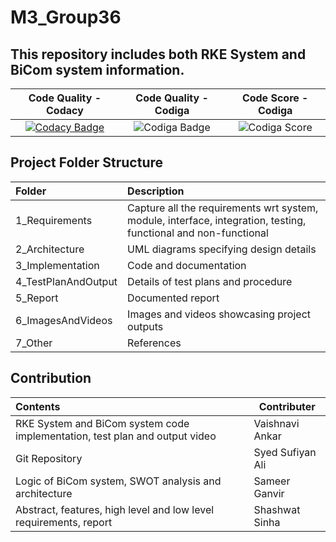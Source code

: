 # M3_Group36

## This repository includes both RKE System and BiCom system information.

| Code Quality - Codacy | Code Quality - Codiga | Code Score - Codiga |
| :-------------------: | :-------------------: | :-----------------: |
| [![Codacy Badge](https://app.codacy.com/project/badge/Grade/7b1a1ec0e03648d487deba953d02e5af)](https://www.codacy.com/gh/shashwat2811/M3_Group36/dashboard?utm_source=github.com&amp;utm_medium=referral&amp;utm_content=shashwat2811/M3_Group36&amp;utm_campaign=Badge_Grade) | ![Codiga Badge](https://api.codiga.io/project/31879/status/svg) | ![Codiga Score](https://api.codiga.io/project/31879/score/svg) |

## Project Folder Structure 
| Folder              | Description                                                                                                     |
| :------------------ | :-------------------------------------------------------------------------------------------------------------- |
| 1_Requirements      | Capture all the requirements wrt system, module, interface, integration, testing, functional and non-functional |
| 2_Architecture      | UML diagrams specifying design details                                                                          |
| 3_Implementation    | Code and documentation                                                                                          |
| 4_TestPlanAndOutput | Details of test plans and procedure                                                                             |
| 5_Report            | Documented report                                                                                               |
| 6_ImagesAndVideos   | Images and videos showcasing project outputs                                                                    |
| 7_Other             | References                                                                                                      |

## Contribution
| Contents                                                                    | Contributer      |
| :-------------------------------------------------------------------------- | ---------------- |
| RKE System and BiCom system code implementation, test plan and output video | Vaishnavi Ankar  |
| Git Repository                                                              | Syed Sufiyan Ali |
| Logic of BiCom system, SWOT analysis and architecture                       | Sameer Ganvir    |
| Abstract, features, high level and low level requirements, report  | Shashwat Sinha   |
